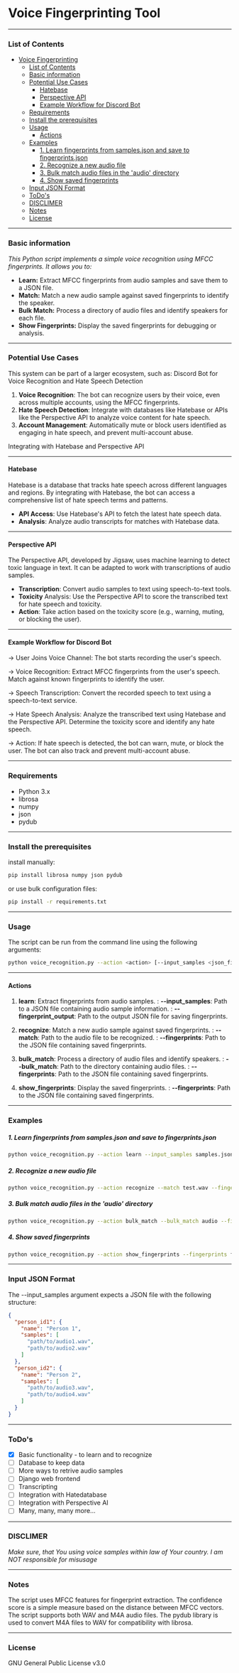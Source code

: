 # Voice Fingerprinting Tool 

***
### List of Contents

<!-- @import "[TOC]" {cmd="toc" depthFrom=1 depthTo=6 orderedList=false} -->

<!-- code_chunk_output -->

- [Voice Fingerprinting](#voice-fingerprinting-system)
    - [List of Contents](#list-of-contents)
    - [Basic information](#basic-information)
    - [Potential Use Cases](#potential-use-cases)
      - [Hatebase](#hatebase)
      - [Perspective API](#perspective-api)
      - [Example Workflow for Discord Bot](#example-workflow-for-discord-bot)
    - [Requirements](#requirements)
    - [Install the prerequisites](#install-the-prerequisites)
    - [Usage](#usage)
      - [Actions](#actions)
    - [Examples](#examples)
        - [1. Learn fingerprints from samples.json and save to fingerprints.json](#1-learn-fingerprints-from-samplesjson-and-save-to-fingerprintsjson)
        - [2. Recognize a new audio file](#2-recognize-a-new-audio-file)
        - [3. Bulk match audio files in the 'audio' directory](#3-bulk-match-audio-files-in-the-audio-directory)
        - [4. Show saved fingerprints](#4-show-saved-fingerprints)
    - [Input JSON Format](#input-json-format)
    - [ToDo's](#todos)
    - [DISCLIMER](#disclimer)
    - [Notes](#notes)
    - [License](#license)

<!-- /code_chunk_output -->

---

### Basic information
*This Python script implements a simple voice recognition using MFCC fingerprints. It allows you to:*

- **Learn:** Extract MFCC fingerprints from audio samples and save them to a JSON file.
- **Match:** Match a new audio sample against saved fingerprints to identify the speaker.
- **Bulk Match:** Process a directory of audio files and identify speakers for each file.
- **Show Fingerprints:** Display the saved fingerprints for debugging or analysis.

---

### Potential Use Cases

This system can be part of a larger ecosystem, such as:
Discord Bot for Voice Recognition and Hate Speech Detection

1. **Voice Recognition**: The bot can recognize users by their voice, even across multiple accounts, using the MFCC fingerprints.
2. **Hate Speech Detection**: Integrate with databases like Hatebase or APIs like the Perspective API to analyze voice content for hate speech.
3. **Account Management**: Automatically mute or block users identified as engaging in hate speech, and prevent multi-account abuse.

Integrating with Hatebase and Perspective API

---

#### Hatebase

Hatebase is a database that tracks hate speech across different languages and regions. By integrating with Hatebase, the bot can access a comprehensive list of hate speech terms and patterns.

- **API Access**: Use Hatebase's API to fetch the latest hate speech data.
- **Analysis**: Analyze audio transcripts for matches with Hatebase data.

---

#### Perspective API

The Perspective API, developed by Jigsaw, uses machine learning to detect toxic language in text. It can be adapted to work with transcriptions of audio samples.

- **Transcription**: Convert audio samples to text using speech-to-text tools.
- **Toxicity** Analysis: Use the Perspective API to score the transcribed text for hate speech and toxicity.
- **Action**: Take action based on the toxicity score (e.g., warning, muting, or blocking the user).

---

#### Example Workflow for Discord Bot

-> User Joins Voice Channel:
        The bot starts recording the user's speech.

-> Voice Recognition:
        Extract MFCC fingerprints from the user's speech.
        Match against known fingerprints to identify the user.

-> Speech Transcription:
        Convert the recorded speech to text using a speech-to-text service.

-> Hate Speech Analysis:
        Analyze the transcribed text using Hatebase and the Perspective API.
        Determine the toxicity score and identify any hate speech.

-> Action:
        If hate speech is detected, the bot can warn, mute, or block the user.
        The bot can also track and prevent multi-account abuse.

---

### Requirements

- Python 3.x
- librosa
- numpy
- json
- pydub

---

### Install the prerequisites

install manually:
```bash
pip install librosa numpy json pydub
```
or use bulk configuration files:
```bash
pip install -r requirements.txt
```

---

### Usage

The script can be run from the command line using the following arguments:
```bash
python voice_recognition.py --action <action> [--input_samples <json_file>] [--fingerprint_output <json_file>] [--match <audio_file>] [--bulk_match <directory>] [--fingerprints <json_file>]
```

---

#### Actions

1. **learn**: Extract fingerprints from audio samples.
: **--input_samples**: Path to a JSON file containing audio sample information.
: **--fingerprint_output**: Path to the output JSON file for saving fingerprints.

2. **recognize**: Match a new audio sample against saved fingerprints.
: **--match**: Path to the audio file to be recognized.
: **--fingerprints**: Path to the JSON file containing saved fingerprints.

3. **bulk_match**: Process a directory of audio files and identify speakers.
: **--bulk_match**: Path to the directory containing audio files.
: **--fingerprints**: Path to the JSON file containing saved fingerprints.

4. **show_fingerprints**: Display the saved fingerprints.
: **--fingerprints**: Path to the JSON file containing saved fingerprints.

---

### Examples

##### 1. Learn fingerprints from samples.json and save to fingerprints.json

```bash
python voice_recognition.py --action learn --input_samples samples.json --fingerprint_output fingerprints.json
```

##### 2. Recognize a new audio file

```bash
python voice_recognition.py --action recognize --match test.wav --fingerprints fingerprints.json
```

##### 3. Bulk match audio files in the 'audio' directory

```bash
python voice_recognition.py --action bulk_match --bulk_match audio --fingerprints fingerprints.json
```

##### 4. Show saved fingerprints

```bash
python voice_recognition.py --action show_fingerprints --fingerprints fingerprints.json
```

---

### Input JSON Format
The --input_samples argument expects a JSON file with the following structure:

```json
{
  "person_id1": {
    "name": "Person 1",
    "samples": [
      "path/to/audio1.wav",
      "path/to/audio2.wav"
    ]
  },
  "person_id2": {
    "name": "Person 2",
    "samples": [
      "path/to/audio3.wav",
      "path/to/audio4.wav"
    ]
  }
}
```

---

### ToDo's
- [X] Basic functionality - to learn and to recognize
- [ ] Database to keep data
- [ ] More ways to retrive audio samples
- [ ] Django web frontend
- [ ] Transcripting
- [ ] Integration with Hatedatabase
- [ ] Integration with Perspective AI
- [ ] Many, many, many more...
---

### DISCLIMER

*Make sure, that You using voice samples within law of Your country. I am NOT responsible for misusage*

---

### Notes

The script uses MFCC features for fingerprint extraction.
The confidence score is a simple measure based on the distance between MFCC vectors.
The script supports both WAV and M4A audio files.
The pydub library is used to convert M4A files to WAV for compatibility with librosa.

---

### License

GNU General Public License v3.0
